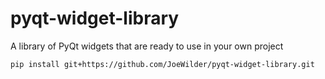# pyqt-widget-library
A library of PyQt widgets that are ready to use in your own project

```bash
pip install git+https://github.com/JoeWilder/pyqt-widget-library.git
```
